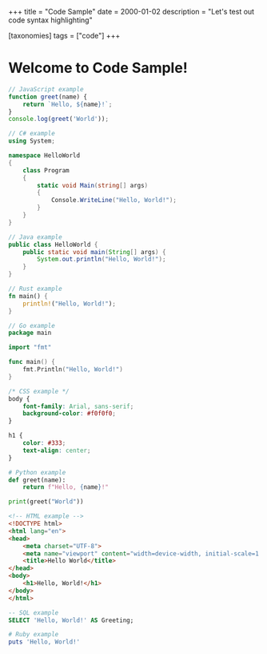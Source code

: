 +++
title = "Code Sample"
date = 2000-01-02
description = "Let's test out code syntax highlighting"

[taxonomies]
tags = ["code"]
+++

# Welcome to Code Sample!

```javascript
// JavaScript example
function greet(name) {
    return `Hello, ${name}!`;
}
console.log(greet('World'));
```

```c#
// C# example
using System;

namespace HelloWorld
{
    class Program
    {
        static void Main(string[] args)
        {
            Console.WriteLine("Hello, World!");
        }
    }
}

```

```java
// Java example
public class HelloWorld {
    public static void main(String[] args) {
        System.out.println("Hello, World!");
    }
}
```

```rust
// Rust example
fn main() {
    println!("Hello, World!");
}
```

```go
// Go example
package main

import "fmt"

func main() {
    fmt.Println("Hello, World!")
}
```

```css
/* CSS example */
body {
    font-family: Arial, sans-serif;
    background-color: #f0f0f0;
}

h1 {
    color: #333;
    text-align: center;
}
```

```python
# Python example
def greet(name):
    return f"Hello, {name}!"

print(greet("World"))
```

```html
<!-- HTML example -->
<!DOCTYPE html>
<html lang="en">
<head>
    <meta charset="UTF-8">
    <meta name="viewport" content="width=device-width, initial-scale=1.0">
    <title>Hello World</title>
</head>
<body>
    <h1>Hello, World!</h1>
</body>
</html>
```

```sql
-- SQL example
SELECT 'Hello, World!' AS Greeting;
```

```ruby
# Ruby example
puts 'Hello, World!'
```

